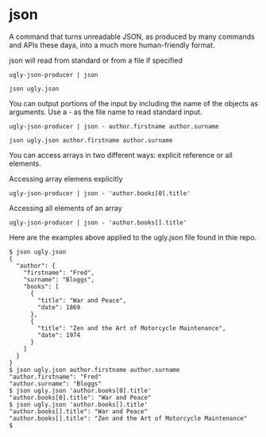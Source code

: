 # json
A command that turns unreadable JSON, as produced by many commands and APIs these daya,
into a much more human-friendly format.

json will read from standard or from a file if specified

    ugly-json-producer | json

    json ugly.json

You can output portions of the input by including the name
of the objects as arguments.
Use a - as the file name to read standard input.

    ugly-json-producer | json - author.firstname author.surname

    json ugly.json author.firstname author.surname

You can access arrays in two different ways: explicit reference
or all elements.

Accessing array elemens explicitly

    ugly-json-producer | json - 'author.books[0].title'

Accessing all elements of an array

    ugly-json-producer | json - 'author.books[].title'

Here are the examples above applied to the ugly.json file found in thie repo.

    $ json ugly.json 
    {
      "author": {
        "firstname": "Fred",
        "surname": "Bloggs",
        "books": [
          {
            "title": "War and Peace",
            "date": 1869
          },
          {
            "title": "Zen and the Art of Motorcycle Maintenance",
            "date": 1974
          }
        ]
      }
    }
    $ json ugly.json author.firstname author.surname
    "author.firstname": "Fred"
    "author.surname": "Bloggs"
    $ json ugly.json 'author.books[0].title'
    "author.books[0].title": "War and Peace"
    $ json ugly.json 'author.books[].title'
    "author.books[].title": "War and Peace"
    "author.books[].title": "Zen and the Art of Motorcycle Maintenance"
    $ 
